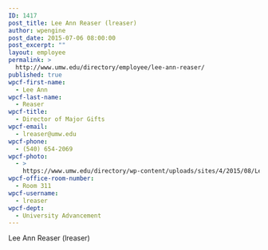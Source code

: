 ```yaml
---
ID: 1417
post_title: Lee Ann Reaser (lreaser)
author: wpengine
post_date: 2015-07-06 08:00:00
post_excerpt: ""
layout: employee
permalink: >
  http://www.umw.edu/directory/employee/lee-ann-reaser/
published: true
wpcf-first-name:
  - Lee Ann
wpcf-last-name:
  - Reaser
wpcf-title:
  - Director of Major Gifts
wpcf-email:
  - lreaser@umw.edu
wpcf-phone:
  - (540) 654-2069
wpcf-photo:
  - >
    https://www.umw.edu/directory/wp-content/uploads/sites/4/2015/08/LeeAnnReaser.jpg
wpcf-office-room-number:
  - Room 311
wpcf-username:
  - lreaser
wpcf-dept:
  - University Advancement
---
```

Lee Ann Reaser (lreaser)